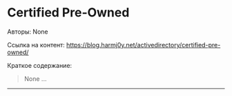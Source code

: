 # Certified Pre-Owned

Авторы: 
None

Ссылка на контент: 
https://blog.harmj0y.net/activedirectory/certified-pre-owned/

Краткое содержание: 

<blockquote>
None     ...     
</blockquote>

---

